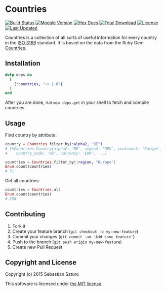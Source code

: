 # Countries

[![Build Status](https://img.shields.io/github/workflow/status/altenwald/countries/elixir)](https://github.com/altenwald/countries/actions/)
[![Module Version](https://img.shields.io/hexpm/v/countries.svg)](https://hex.pm/packages/countries)
[![Hex Docs](https://img.shields.io/badge/hex-docs-9768d1.svg)](https://hexdocs.pm/countries/)
[![Total Download](https://img.shields.io/hexpm/dt/countries.svg)](https://hex.pm/packages/countries)
[![License](https://img.shields.io/hexpm/l/countries.svg)](https://github.com/altenwald/countries/blob/master/LICENSE)
[![Last Updated](https://img.shields.io/github/last-commit/altenwald/countries.svg)](https://github.com/altenwald/countries/commits/master)

Countries is a collection of all sorts of useful information for every country in the [ISO 3166](https://en.wikipedia.org/wiki/ISO_3166) standard.
It is based on the data from the Ruby Gem [Countries](https://github.com/hexorx/countries).

## Installation

```elixir
defp deps do
  [
    {:countries, "~> 1.6"}
  ]
end
```

After you are done, run ```mix deps.get``` in your shell to fetch and compile countries.

## Usage

Find country by attribute:

```elixir
country = Countries.filter_by(:alpha2, "DE")
# [%Countries.Country{alpha2: 'DE', alpha3: 'DEU', continent: 'Europe',
#	 country_code: '49', currency: 'EUR', ...]

countries = Countries.filter_by(:region, "Europe")
Enum.count(countries)
# 51
```

Get all countries:

```elixir
countries = Countries.all
Enum.count(countries)
# 250
```

## Contributing

1. Fork it
2. Create your feature branch (`git checkout -b my-new-feature`)
3. Commit your changes (`git commit -am 'Add some feature'`)
4. Push to the branch (`git push origin my-new-feature`)
5. Create new Pull Request

## Copyright and License

Copyright (c) 2015 Sebastian Szturo

This software is licensed under [the MIT license](./LICENSE.md).
